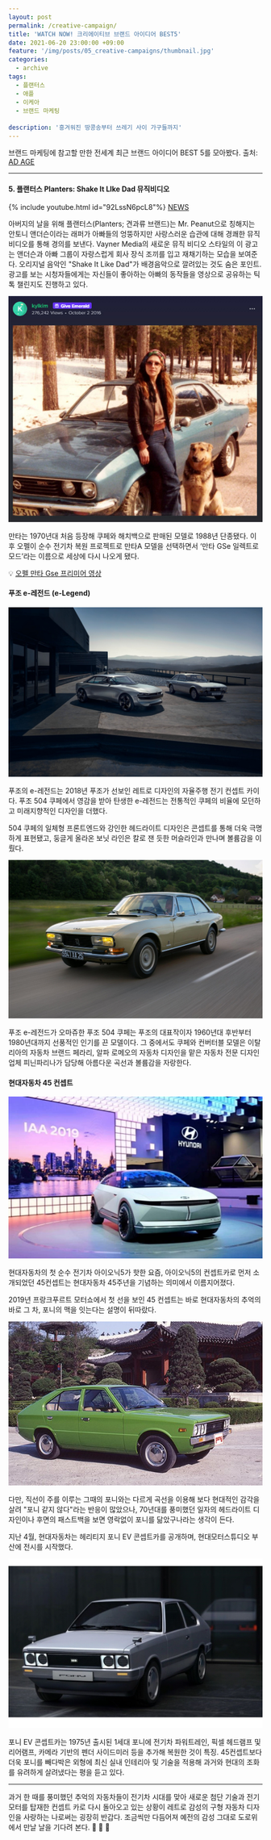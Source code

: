 ```yaml
---
layout: post
permalink: /creative-campaign/
title: 'WATCH NOW! 크리에이티브 브랜드 아이디어 BEST5'
date: 2021-06-20 23:00:00 +09:00
feature: '/img/posts/05_creative-campaigns/thumbnail.jpg'
categories:
  - archive
tags:
  - 플랜터스
  - 애플
  - 이케아
  - 브랜드 마케팅

description: '흥겨워진 땅콩송부터 쓰레기 사이 가구들까지'
---
```

브랜드 마케팅에 참고할 만한 전세계 최근 브랜드 아이디어 BEST 5를 모아봤다.
출처: [AD AGE](https://adage.com/article/special-report-creativity-top-5/watch-top-5-creative-brand-ideas-you-need-know-about-right-now/2344576)

___

#### 5. 플랜터스 Planters: Shake It LIke Dad 뮤직비디오
{% include youtube.html id="92LssN6pcL8"%}
[NEWS](https://www.adweek.com/social-marketing/mr-peanut-anthony-anderson-shake-it-like-dad-for-fathers-day/)

아버지의 날을 위해 플랜터스(Planters; 견과류 브랜드)는 Mr. Peanut으로 칭해지는 안토니 앤더슨이라는 래퍼가 아빠들의 엉뚱하지만 사랑스러운 습관에 대해 경쾌한 뮤직비디오를 통해 경의를 보낸다. Vayner Media의 새로운 뮤직 비디오 스타일의 이 광고는 앤더슨과 아빠 그룹이 자랑스럽게 회사 장식 조끼를 입고 재채기하는 모습을 보여준다. 오리지널 음악인 "Shake It Like Dad"가 배경음악으로 깔려있는 것도 숨은 포인트. 광고를 보는 시청자들에게는 자신들이 좋아하는 아빠의 동작들을 영상으로 공유하는 틱톡 챌린지도 진행하고 있다.

![클래식 만타](/img/posts/04_retro-conceptcars/02.jpg)

만타는 1970년대 처음 등장해 쿠페와 해치백으로 판매된 모델로 1988년 단종됐다. 이후 오펠이 순수 전기차 복원 프로젝트로 만타A 모델을 선택하면서 ‘만타 GSe 일렉트로모드’라는 이름으로 세상에 다시 나오게 됐다.

💡 [오펠 만타 Gse 프리미어 영상](https://www.youtube.com/watch?v=7seM10WTdAs)


#### 푸조 e-레전드 (e-Legend)

![푸조 e-레전드](/img/posts/04_retro-conceptcars/03.jpg)

푸조의 e-레전드는 2018년 푸조가 선보인 레트로 디자인의 자율주행 전기 컨셉트 카이다.
푸조 504 쿠페에서 영감을 받아 탄생한 e-레전드는 전통적인 쿠페의 비율에 모던하고 미래지향적인 디자인을 더했다.

504 쿠페의 일체형 프론트엔드와 강인한 헤드라이트 디자인은 콘셉트를 통해 더욱 극명하게 표현됐고, 둥글게 올라온 보닛 라인은 칼로 잰 듯한 머슬라인과 만나며 볼륨감을 이뤘다.

![푸조 504 쿠페](/img/posts/04_retro-conceptcars/04.jpeg)

푸조 e-레전드가 오마쥬한 푸조 504 쿠페는 푸조의 대표작이자 1960년대 후반부터 1980년대까지 선풍적인 인기를 끈 모델이다. 그 중에서도 쿠페와 컨버터블 모델은 이탈리아의 자동차 브랜드 페라리, 알파 로메오의 자동차 디자인을 맡은 자동차 전문 디자인업체 피닌파리나가 담당해 아름다운 곡선과 볼륨감을 자랑한다.  


#### 현대자동차 45 컨셉트
![45컨셉트](/img/posts/04_retro-conceptcars/05.jpg)

현대자동차의 첫 순수 전기차 아이오닉5가 핫한 요즘, 아이오닉5의 컨셉트카로 먼저 소개되었던 45컨셉트는 현대자동차 45주년을 기념하는 의미에서 이름지어졌다.

2019년 프랑크푸르트 모터쇼에서 첫 선을 보인 45 컨셉트는 바로 현대자동차의 추억의 바로 그 차, 포니의 맥을 잇는다는 설명이 뒤따랐다.

![포니](/img/posts/04_retro-conceptcars/06.jpg)

다만, 직선이 주를 이루는 그때의 포니와는 다르게 곡선을 이용해 보다 현대적인 감각을 살려 "포니 같지 않다"라는 반응이 많았으나, 70년대를 풍미했던 일자의 헤드라이트 디자인이나 후면의 패스트백을 보면 영락없이 포니를 닮았구나라는 생각이 든다.

지난 4월, 현대자동차는 헤리티지 포니 EV 콘셉트카를 공개하며, 현대모터스튜디오 부산에 전시를 시작했다.

![포니 EV](/img/posts/04_retro-conceptcars/07.jpg)

포니 EV 콘셉트카는 1975년 출시된 1세대 포니에 전기차 파워트레인, 픽셀 헤드램프 및 리어램프, 카메라 기반의 펜더 사이드미러 등을 추가해 복원한 것이 특징. 45컨셉트보다 더욱 포니를 빼다박은 외형에 최신 실내 인테리아 및 기술을 적용해 과거와 현대의 조화를 유려하게 살려냈다는 평을 듣고 있다.  
___

과거 한 때를 풍미했던 추억의 자동차들이 전기차 시대를 맞아 새로운 첨단 기술과 전기 모터를 탑재한 컨셉트 카로 다시 돌아오고 있는 상황이 레트로 감성의 구형 자동차 디자인을 사랑하는 나로써는 굉장히 반갑다. 조금씩만 다듬어져 예전의 감성 그대로 도로위에서 만날 날을 기다려 본다. 🚗 🚕 🚙
